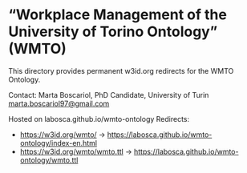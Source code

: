 # “Workplace Management of the University of Torino Ontology” (WMTO) 
This directory provides permanent w3id.org redirects for the WMTO Ontology.

Contact: 
Marta Boscariol, PhD Candidate, University of Turin 
<marta.boscariol97@gmail.com>

Hosted on labosca.github.io/wmto-ontology
Redirects:
- https://w3id.org/wmto/ → https://labosca.github.io/wmto-ontology/index-en.html
- https://w3id.org/wmto/wmto.ttl → https://labosca.github.io/wmto-ontology/wmto.ttl
